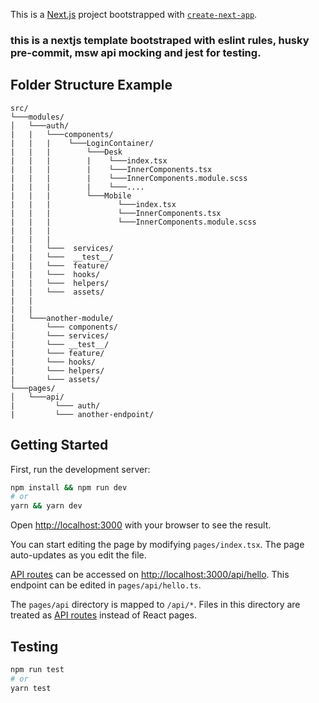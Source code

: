 This is a [Next.js](https://nextjs.org/) project bootstrapped with [`create-next-app`](https://github.com/vercel/next.js/tree/canary/packages/create-next-app).

### this is a nextjs template bootstraped with eslint rules, husky pre-commit, msw api mocking and jest for testing.

## Folder Structure Example

```
src/
└───modules/
│   └───auth/
|   |   └───components/
|   |   |    └───LoginContainer/
|   |   |        └───Desk
|   |   |        |    └───index.tsx
|   |   |        |    └───InnerComponents.tsx
|   |   |        |    └───InnerComponents.module.scss
|   |   |        |    └───....
|   |   |        └───Mobile
|   |   |               └───index.tsx
|   |   |               └───InnerComponents.tsx
|   |   |               └───InnerComponents.module.scss
|   |   |
|   |   |
|   |   └───  services/
|   |   └───  __test__/
|   |   └───  feature/
|   |   └───  hooks/
|   |   └───  helpers/
|   |   └───  assets/
|   |
|   |
|   └───another-module/
|       └─── components/
|       └─── services/
|       └─── __test__/
|       └─── feature/
|       └─── hooks/
|       └─── helpers/
|       └─── assets/
└───pages/
│   └───api/
|	      └─── auth/
|	      └─── another-endpoint/
```

## Getting Started

First, run the development server:

```bash
npm install && npm run dev
# or
yarn && yarn dev
```

Open [http://localhost:3000](http://localhost:3000) with your browser to see the result.

You can start editing the page by modifying `pages/index.tsx`. The page auto-updates as you edit the file.

[API routes](https://nextjs.org/docs/api-routes/introduction) can be accessed on [http://localhost:3000/api/hello](http://localhost:3000/api/hello). This endpoint can be edited in `pages/api/hello.ts`.

The `pages/api` directory is mapped to `/api/*`. Files in this directory are treated as [API routes](https://nextjs.org/docs/api-routes/introduction) instead of React pages.

## Testing

```bash
npm run test
# or
yarn test
```
